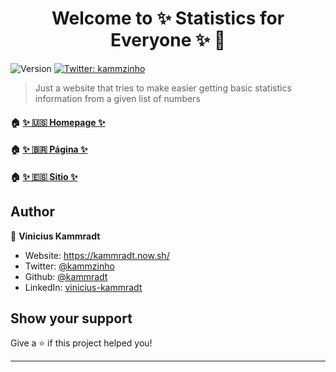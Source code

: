 <h1 align="center">Welcome to  ✨ Statistics for Everyone ✨ 👋</h1>
<p>
  <img alt="Version" src="https://img.shields.io/badge/version-0.1.0-blue.svg?cacheSeconds=2592000" />
  <a href="https://twitter.com/kammzinho" target="_blank">
    <img alt="Twitter: kammzinho" src="https://img.shields.io/twitter/follow/kammzinho.svg?style=social" />
  </a>
</p>

> Just a website that tries to make easier getting basic statistics information from a given list of numbers

#### 🏠 [✨ 🇺🇸 Homepage  ✨](https://statistics.now.sh)
#### 🏠 [✨ 🇧🇷 Página  ✨](https://estatistica.now.sh)
#### 🏠 [✨ 🇪🇸 Sitio  ✨](http://estadistica.now.sh/)

## Author

👤 **Vinicius Kammradt**

* Website: https://kammradt.now.sh/
* Twitter: [@kammzinho](https://twitter.com/kammzinho)
* Github: [@kammradt](https://github.com/kammradt)
* LinkedIn: [vinicius-kammradt](https://linkedin.com/in/vinicius-kammradt)

## Show your support

Give a ⭐️ if this project helped you!

***